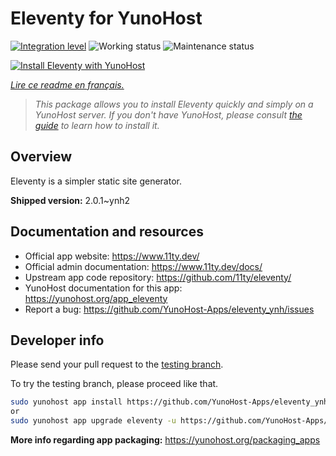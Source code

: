 <!--
N.B.: This README was automatically generated by https://github.com/YunoHost/apps/tree/master/tools/README-generator
It shall NOT be edited by hand.
-->

# Eleventy for YunoHost

[![Integration level](https://dash.yunohost.org/integration/eleventy.svg)](https://dash.yunohost.org/appci/app/eleventy) ![Working status](https://ci-apps.yunohost.org/ci/badges/eleventy.status.svg) ![Maintenance status](https://ci-apps.yunohost.org/ci/badges/eleventy.maintain.svg)

[![Install Eleventy with YunoHost](https://install-app.yunohost.org/install-with-yunohost.svg)](https://install-app.yunohost.org/?app=eleventy)

*[Lire ce readme en français.](./README_fr.md)*

> *This package allows you to install Eleventy quickly and simply on a YunoHost server.
If you don't have YunoHost, please consult [the guide](https://yunohost.org/#/install) to learn how to install it.*

## Overview

Eleventy is a simpler static site generator.


**Shipped version:** 2.0.1~ynh2
## Documentation and resources

* Official app website: <https://www.11ty.dev/>
* Official admin documentation: <https://www.11ty.dev/docs/>
* Upstream app code repository: <https://github.com/11ty/eleventy/>
* YunoHost documentation for this app: <https://yunohost.org/app_eleventy>
* Report a bug: <https://github.com/YunoHost-Apps/eleventy_ynh/issues>

## Developer info

Please send your pull request to the [testing branch](https://github.com/YunoHost-Apps/eleventy_ynh/tree/testing).

To try the testing branch, please proceed like that.

``` bash
sudo yunohost app install https://github.com/YunoHost-Apps/eleventy_ynh/tree/testing --debug
or
sudo yunohost app upgrade eleventy -u https://github.com/YunoHost-Apps/eleventy_ynh/tree/testing --debug
```

**More info regarding app packaging:** <https://yunohost.org/packaging_apps>
